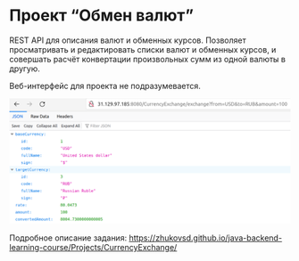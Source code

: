 # Проект “Обмен валют”

REST API для описания валют и обменных курсов. Позволяет просматривать и редактировать списки валют и обменных курсов, и совершать расчёт конвертации произвольных сумм из одной валюты в другую.

Веб-интерфейс для проекта не подразумевается.

![alt-text](https://github.com/d-klokov/currencyExchange/blob/master/currencyExchange.png)

Подробное описание задания: https://zhukovsd.github.io/java-backend-learning-course/Projects/CurrencyExchange/
